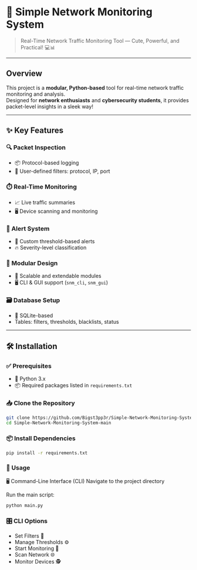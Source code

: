 # 🐾 Simple Network Monitoring System  
> Real-Time Network Traffic Monitoring Tool — Cute, Powerful, and Practical! 💻📊

---

## Overview

This project is a **modular, Python-based** tool for real-time network traffic monitoring and analysis.  
Designed for **network enthusiasts** and **cybersecurity students**, it provides packet-level insights in a sleek way!

---

## ✨ Key Features

### 🔍 Packet Inspection
- 📦 Protocol-based logging
- 🎯 User-defined filters: protocol, IP, port

### ⏱️ Real-Time Monitoring
- 📈 Live traffic summaries
- 🖥️ Device scanning and monitoring

### 🚨 Alert System
- 🔔 Custom threshold-based alerts
- 🔥 Severity-level classification

### 🧩 Modular Design
- 🧱 Scalable and extendable modules
- 🖥️ CLI & GUI support (`snm_cli`, `snm_gui`)

### 🗃️ Database Setup
- 🐬 SQLite-based
- Tables: filters, thresholds, blacklists, status

---

## 🛠️ Installation

### ✅ Prerequisites

- 🐍 Python 3.x
- 📦 Required packages listed in `requirements.txt`

### 📥 Clone the Repository

```bash
git clone https://github.com/Bigst3pp3r/Simple-Network-Monitoring-System-main.git
cd Simple-Network-Monitoring-System-main
```
### 📦 Install Dependencies
```bash
pip install -r requirements.txt
```

### 🚀 Usage
🖥️ Command-Line Interface (CLI)
Navigate to the project directory

Run the main script:
```bash
python main.py
```

### 🎛️ CLI Options
- Set Filters 🧪
- Manage Thresholds ⚙️
- Start Monitoring 📡
- Scan Network 🌐
- Monitor Devices 🕵️
